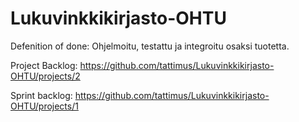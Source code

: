 # Lukuvinkkikirjasto-OHTU
Defenition of done:
Ohjelmoitu, testattu ja integroitu osaksi tuotetta. 

Project Backlog:
https://github.com/tattimus/Lukuvinkkikirjasto-OHTU/projects/2

Sprint backlog:
https://github.com/tattimus/Lukuvinkkikirjasto-OHTU/projects/1
